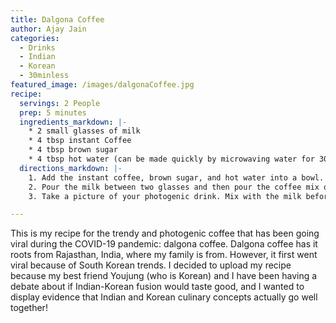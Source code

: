 ```yaml
---
title: Dalgona Coffee
author: Ajay Jain
categories:
  - Drinks
  - Indian
  - Korean
  - 30minless
featured_image: /images/dalgonaCoffee.jpg
recipe:
  servings: 2 People
  prep: 5 minutes
  ingredients_markdown: |-
    * 2 small glasses of milk
    * 4 tbsp instant Coffee
    * 4 tbsp brown sugar
    * 4 tbsp hot water (can be made quickly by microwaving water for 30 seconds)
  directions_markdown: |-
    1. Add the instant coffee, brown sugar, and hot water into a bowl. Use an immersion blender or hand mixer to mix together for one to two minutes. At this point, the mixture should have a creamy texture that should look like a very creamy peanut butter.
    2. Pour the milk between two glasses and then pour the coffee mix on top of both glasses.
    3. Take a picture of your photogenic drink. Mix with the milk before drinking.

---
```

This is my recipe for the trendy and photogenic coffee that has been going viral during the COVID-19 pandemic: dalgona coffee. Dalgona coffee has it roots from Rajasthan, India, where my family is from. However, it first went viral because of South Korean trends. I decided to upload my recipe because my best friend Youjung (who is Korean) and I have been having a debate about if Indian-Korean fusion would taste good, and I wanted to display evidence that Indian and Korean culinary concepts actually go well together!
